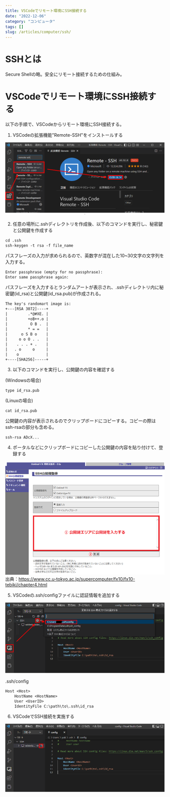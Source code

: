 ```yaml
---
title: VSCodeでリモート環境にSSH接続する
date: "2022-12-06"
category: "コンピュータ"
tags: []
slug: /articles/computer/ssh/
---
```



# SSHとは
Secure Shellの略。安全にリモート接続するための仕組み。

# VSCodeでリモート環境にSSH接続する
以下の手順で、VSCodeからリモート環境にSSH接続する。

1. VSCodeの拡張機能"Remote-SSH"をインストールする

![拡張機能のインストール](./extension.png)

2. 任意の場所に.sshディレクトリを作成後、以下のコマンドを実行し、秘密鍵と公開鍵を作成する
```
cd .ssh
ssh-keygen -t rsa -f file_name
```

パスフレーズの入力が求められるので、英数字が混在した10~30文字の文字列を入力する。

```
Enter passphrase (empty for no passphrase):
Enter same passphrase again:
```

パスフレーズを入力するとランダムアートが表示され、.sshディレクトリ内に秘密鍵(id_rsa)と公開鍵(id_rsa.pub)が作成される。

```
The key's randomart image is:
+---[RSA 3072]----+
|         .*@#XE. |
|         +oB++.o |
|          O B .  |
|         * = =   |
|      o S B o    |
|     o o O . .   |
|    . . . + .    |
|   . o     o     |
|    o            |
+----[SHA256]-----+
```

3. 以下のコマンドを実行し、公開鍵の内容を確認する

(Windowsの場合)
```
type id_rsa.pub 
```

(Linuxの場合)
```
cat id_rsa.pub
```

公開鍵の内容が表示されるのでクリップボードにコピーする。コピーの際はssh-rsaの部分も含める。

```
ssh-rsa ADcX...

```

4. ポータルなどにクリップボードにコピーした公開鍵の内容を貼り付けて、登録する

![公開鍵の登録](./portal.png)
出典：https://www.cc.u-tokyo.ac.jp/supercomputer/fx10/fx10-tebiki/chapter4.html

5. VSCodeの.ssh/configファイルに認証情報を追加する

![ssh-configの編集](./sshconfig.png)

.ssh/config
```
Host <Host>
    HostName <HostName>
    User <UserID>
    IdentityFile C:\path\to\.ssh\id_rsa
```

6. VSCodeでSSH接続を実施する

![VSCodeでSSH接続](./remotein.png)
